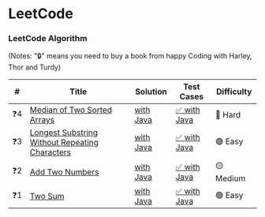 LeetCode
========

### LeetCode Algorithm

(Notes: "🔒" means you need to buy a book from happy Coding with Harley, Thor and Turdy)


| # | Title | Solution | Test Cases | Difficulty |
|---| ----- | -------- | ---------- | ---------- |
|❓4|[Median of Two Sorted Arrays](https://leetcode.com/problems/median-of-two-sorted-arrays/)|[with Java](./logic/Q4MedianofTwoSortedArrays.java)|[✅ with Java](./testcase/Q4TestLogic.java)|🔴 Hard|
|❓3|[Longest Substring Without Repeating Characters](https://leetcode.com/problems/two-sum/)|[with Java](❓./logic/Q3LongestSubstringWithoutRepeatingCharacters.java)|[✅ with Java](./testcase/Q3TestLogic.java)|🟢 Easy|
|❓2|[Add Two Numbers](https://leetcode.com/problems/add-two-numbers/)|[with Java](./logic/Q2AddTwoNumbers.java)|[✅ with Java](./testcase/Q2TestLogic.java)|🟡 Medium|
|❓1|[Two Sum](https://leetcode.com/problems/two-sum/)|[with Java](./logic/Q1TwoSum.java)|[✅ with Java](./testcase/Q1TestLogic.java)|🟢 Easy|

